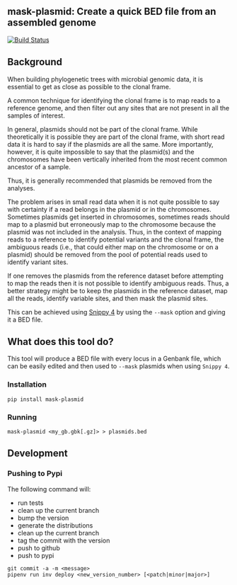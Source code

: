 ## mask-plasmid: Create a quick BED file from an assembled genome

[![Build Status](https://travis-ci.org/andersgs/mask_plasmid.svg?branch=master)](https://travis-ci.org/andersgs/mask_plasmid)

## Background

When building phylogenetic trees with microbial genomic data, it is essential to
get as close as possible to the clonal frame.

A common technique for identifying the clonal frame is to map reads to a reference
genome, and then filter out any sites that are not present in all the samples of
interest.

In general, plasmids should not be part of the clonal frame. While theoretically
it is possible they are part of the clonal frame, with short read data it is
hard to say if the plasmids are all the same. More importantly, however, it is
quite impossible to say that the plasmid(s) and the chromosomes have been
vertically inherited from the most recent common ancestor of a sample.

Thus, it is generally recommended that plasmids be removed from the analyses.

The problem arises in small read data when it is not quite possible to say with
certainty if a read belongs in the plasmid or in the chromosomes. Sometimes plasmids
get inserted in chromosomes, sometimes reads should map to a plasmid but erroneously
map to the chromosome because the plasmid was not included in the analysis.
Thus, in the context of mapping reads to a reference to identify potential variants and
the clonal frame, the ambiguous reads (i.e., that could either map on the chromosome or
on a plasmid) should be removed from the pool of potential reads used to identify variant sites.

If one removes the plasmids from the reference dataset before attempting to map the
reads then it is not possible to identify ambiguous reads. Thus, a better strategy
might be to keep the plasmids in the reference dataset, map all the reads, identify
variable sites, and then mask the plasmid sites.

This can be achieved using [Snippy 4](https://github.com/tseemann/snippy) by using the
`--mask` option and giving it a BED file.

## What does this tool do?

This tool will produce a BED file with every locus in a Genbank file, which can
be easily edited and then used to `--mask` plasmids when using `Snippy 4`.

### Installation

```
pip install mask-plasmid
```

### Running

```
mask-plasmid <my_gb.gbk[.gz]> > plasmids.bed
```

## Development

### Pushing to Pypi

The following command will:

- run tests
- clean up the current branch
- bump the version
- generate the distributions
- clean up the current branch
- tag the commit with the version
- push to github
- push to pypi

```
git commit -a -m <message>
pipenv run inv deploy <new_version_number> [<patch|minor|major>]
```
